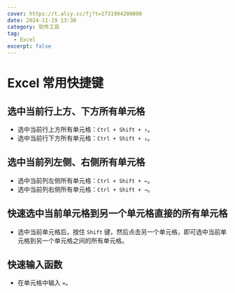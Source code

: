 ```yaml
---
cover: https://t.alcy.cc/fj?t=1731994200000
date: 2024-11-19 13:30
category: 软件工具
tag: 
  - Excel
excerpt: false
---
```


# Excel 常用快捷键

## 选中当前行上方、下方所有单元格

- 选中当前行上方所有单元格：`Ctrl + Shift + ↑`。
- 选中当前行下方所有单元格：`Ctrl + Shift + ↓`。

## 选中当前列左侧、右侧所有单元格

- 选中当前列左侧所有单元格：`Ctrl + Shift + ←`。
- 选中当前列右侧所有单元格：`Ctrl + Shift + →`。

## 快速选中当前单元格到另一个单元格直接的所有单元格

- 选中当前单元格后，按住 `Shift` 键，然后点击另一个单元格，即可选中当前单元格到另一个单元格之间的所有单元格。

## 快速输入函数

- 在单元格中输入 `=`。